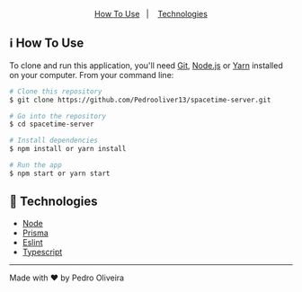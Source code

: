 <p align="center">
  <a href="#information_source-how-to-use">How To Use</a>&nbsp;&nbsp;&nbsp;|&nbsp;&nbsp;&nbsp;
  <a href="#rocket-technologies">Technologies</a>
</p>

## :information_source: How To Use

To clone and run this application, you'll need [Git](https://git-scm.com), [Node.js](https://nodejs.org/en/) or [Yarn](https://yarnpkg.com/getting-started) installed on your computer. From your command line:

```bash
# Clone this repository
$ git clone https://github.com/Pedrooliver13/spacetime-server.git

# Go into the repository
$ cd spacetime-server

# Install dependencies
$ npm install or yarn install

# Run the app
$ npm start or yarn start
```

## :rocket: Technologies
-  [Node]()
-  [Prisma]()
-  [Eslint]()
-  [Typescript](https://www.typescriptlang.org/docs/)

---

Made with ♥ by Pedro Oliveira
